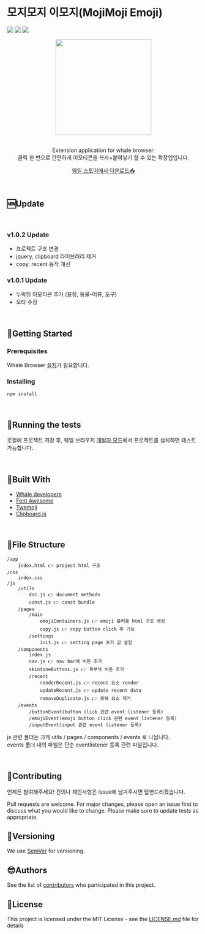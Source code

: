 # 모지모지 이모지(MojiMoji Emoji)

![](https://img.shields.io/badge/language-javascript-red.svg) ![](https://img.shields.io/badge/version-1.0.2-orange) ![](https://img.shields.io/badge/license-MIT-green)

<center>
<img src="https://user-images.githubusercontent.com/30452963/69117857-76298b00-0ad4-11ea-9243-17ad4805c9eb.png" width="250" height="250"><br></br>

Extension application for whale browser.  
클릭 한 번으로 간편하게 이모티콘을 복사+붙여넣기 할 수 있는 확장앱입니다.

<a href="https://store.whale.naver.com/detail/ilglkcbgchmaadclmokfkcdmnanniakn">웨일 스토어에서 다운로드📥</a>

</center>

&nbsp;
&nbsp;

## 🆕Update

&nbsp;

### v1.0.2 Update

- 프로젝트 구조 변경
- jquery, clipboard 라이브러리 제거
- copy, recent 동작 개선
  

### v1.0.1 Update

- 누락된 이모티콘 추가 (표정, 동물-어류, 도구)
- 오타 수정

&nbsp;
&nbsp;

## 👾Getting Started

### Prerequisites

Whale Browser [설치](https://whale.naver.com/ko/download)가 필요합니다.

### Installing

```
npm install
```

&nbsp;
&nbsp;

## 🔌Running the tests

로컬에 프로젝트 저장 후, 웨일 브라우저 [개발자 모드](whale://extensions/)에서 프로젝트를 설치하면 테스트 가능합니다.

&nbsp;
&nbsp;

## 🔨Built With

- [Whale developers](https://developers.whale.naver.com/)
- [Font Awesome](https://fontawesome.com/)
- [Twemoji](https://twemoji.twitter.com)
- [Clipboard.js](https://github.com/zenorocha/clipboard.js)

&nbsp;
&nbsp;

## 📁File Structure

```
/app
    index.html 👉 project html 구조
/css
    index.css
/js
    /utils
        doc.js 👉 document methods
        const.js 👉 const bundle
    /pages
        /main
            emojiContainers.js 👉 emoji 불러올 html 구조 생성
            copy.js 👉 copy button click 후 기능
        /settings
            init.js 👉 setting page 초기 값 설정
    /components
        index.js 
        nav.js 👉 nav bar에 버튼 추가
        skintoneButtons.js 👉 피부색 버튼 추가
        /recent
            renderRecent.js 👉 recent 요소 render
            updateRecent.js 👉 update recent data
            removeDuplicate.js 👉 중복 요소 제거
    /events
        /buttonEvent(button click 관련 event listener 등록)
        /emojiEvent(emoji button click 관련 event listener 등록)
        /inputEvent(input 관련 event listener 등록)
```

js 관련 폴더는 크게 utils / pages / components / events 로 나뉩니다.        
events 폴더 내의 파일은 단순 eventlistener 등록 관련 파일입니다.

&nbsp;
&nbsp;

## 👥Contributing

언제든 참여해주세요! 건의나 제안사항은 issue에 남겨주시면 답변드리겠습니다.

Pull requests are welcome. For major changes, please open an issue first to discuss what you would like to change.
Please make sure to update tests as appropriate.

## 📢Versioning

We use [SemVer](http://semver.org/) for versioning.

## 😎Authors

See the list of [contributors](https://github.com/soyoungjeong/EmojiByEternal/graphs/contributors) who participated in this project.

## 📄License

This project is licensed under the MIT License - see the [LICENSE.md](https://github.com/soyoungjeong/EmojiByEternal/blob/master/LICENSE) file for details
